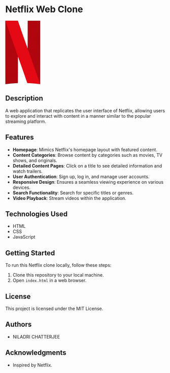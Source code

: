 # Netflix Web Clone

![App Screenshot](https://github.com/niladri-1/Netflix-Web-India/blob/main/src/Logo.png)

## Description

A web application that replicates the user interface of Netflix, allowing users to explore and interact with content in a manner similar to the popular streaming platform.

## Features

- **Homepage**: Mimics Netflix's homepage layout with featured content.
- **Content Categories**: Browse content by categories such as movies, TV shows, and originals.
- **Detailed Content Pages**: Click on a title to see detailed information and watch trailers.
- **User Authentication**: Sign up, log in, and manage user accounts.
- **Responsive Design**: Ensures a seamless viewing experience on various devices.
- **Search Functionality**: Search for specific titles or genres.
- **Video Playback**: Stream videos within the application.

## Technologies Used

- HTML
- CSS
- JavaScript

## Getting Started

To run this Netflix clone locally, follow these steps:

1. Clone this repository to your local machine.
2. Open `index.html` in a web browser.


## License

This project is licensed under the MIT License.

## Authors

- NILADRI CHATTERJEE

## Acknowledgments

- Inspired by Netflix.
